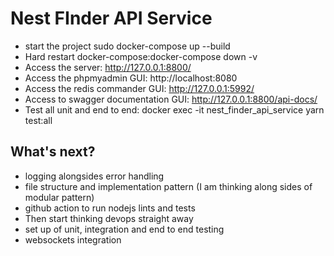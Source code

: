 # Nest FInder API Service

- start the project sudo docker-compose up --build
- Hard restart docker-compose:docker-compose down -v
- Access the server: http://127.0.0.1:8800/
- Access the phpmyadmin GUI: http://localhost:8080
- Access the redis commander GUI: http://127.0.0.1:5992/
- Access to swagger documentation GUI: http://127.0.0.1:8800/api-docs/
- Test all unit and end to end: docker exec -it nest_finder_api_service yarn test:all

## What's next?

- logging alongsides error handling
- file structure and implementation pattern (I am thinking along sides of modular pattern)
- github action to run nodejs lints and tests
- Then start thinking devops straight away
- set up of unit, integration and end to end testing
- websockets integration
